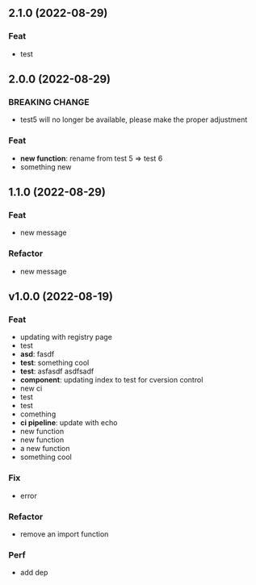 ## 2.1.0 (2022-08-29)

### Feat

- test

## 2.0.0 (2022-08-29)

### BREAKING CHANGE

- test5 will no longer be available, please make the proper adjustment

### Feat

- **new function**: rename from test 5 => test 6
- something new

## 1.1.0 (2022-08-29)

### Feat

- new message

### Refactor

- new message

## v1.0.0 (2022-08-19)

### Feat

- updating with registry page
- test
- **asd**: fasdf
- **test**: something cool
- **test**: asfasdf asdfsadf
- **component**: updating index to test for cversion control
- new ci
- test
- test
- comething
- **ci pipeline**: update with echo
- new function
- new function
- a new function
- something cool

### Fix

- error

### Refactor

- remove an import function

### Perf

- add dep
